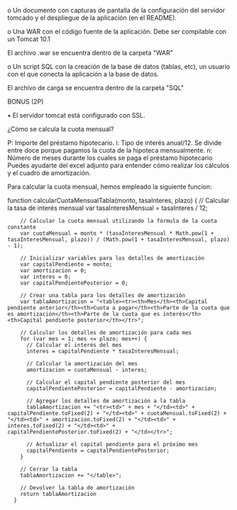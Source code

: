 

o Un documento con capturas de pantalla de la configuración del
servidor tomcado y el despliegue de la aplicación (en el
README).

o Una WAR con el código fuente de la aplicación. Debe ser
compilable con un Tomcat 10.1

El archivo .war se encuentra dentro de la carpeta "WAR"

o Un script SQL con la creación de la base de datos (tablas, etc), un
usuario con el que conecta la aplicación a la base de datos.

El archivo de carga se encuentra dentro de la carpeta "SQL"

BONUS (2P)

• El servidor tomcat está configurado con SSL.



¿Cómo se calcula la cuota mensual?

P: Importe del préstamo hipotecario.
i: Tipo de interés anual/12. Se divide entre doce porque pagamos la cuota de la
hipoteca mensualmente.
n: Número de meses durante los cuales se paga el préstamo hipotecario
Puedes ayudarte del excel adjunto para entender cómo realizar los cálculos y el
cuadro de amortización.

Para calcular la cuota mensual, hemos empleado la siguiente funcion:

function calcularCuotaMensualTabla(monto, tasaInteres, plazo) {
        // Calcular la tasa de interés mensual
        var tasaInteresMensual = tasaInteres / 12;
      
        // Calcular la cuota mensual utilizando la fórmula de la cuota constante
        var cuotaMensual = monto * (tasaInteresMensual * Math.pow(1 + tasaInteresMensual, plazo)) / (Math.pow(1 + tasaInteresMensual, plazo) - 1);
      
        // Inicializar variables para los detalles de amortización
        var capitalPendiente = monto;
        var amortizacion = 0;
        var interes = 0;
        var capitalPendientePosterior = 0;
      
        // Crear una tabla para los detalles de amortización
        var tablaAmortizacion = "<table><tr><th>Mes</th><th>Capital pendiente anterior</th><th>Cuota a pagar</th><th>Parte de la cuota que es amortización</th><th>Parte de la cuota que es interés</th><th>Capital pendiente posterior</th></tr>";
      
        // Calcular los detalles de amortización para cada mes
        for (var mes = 1; mes <= plazo; mes++) {
          // Calcular el interés del mes
          interes = capitalPendiente * tasaInteresMensual;
      
          // Calcular la amortización del mes
          amortizacion = cuotaMensual - interes;
      
          // Calcular el capital pendiente posterior del mes
          capitalPendientePosterior = capitalPendiente - amortizacion;
      
          // Agregar los detalles de amortización a la tabla
          tablaAmortizacion += "<tr><td>" + mes + "</td><td>" + capitalPendiente.toFixed(2) + "</td><td>" + cuotaMensual.toFixed(2) + "</td><td>" + amortizacion.toFixed(2) + "</td><td>" + interes.toFixed(2) + "</td><td>" + capitalPendientePosterior.toFixed(2) + "</td></tr>";
      
          // Actualizar el capital pendiente para el próximo mes
          capitalPendiente = capitalPendientePosterior;
        }
      
        // Cerrar la tabla
        tablaAmortizacion += "</table>";
      
        // Devolver la tabla de amortización
        return tablaAmortizacion
      }